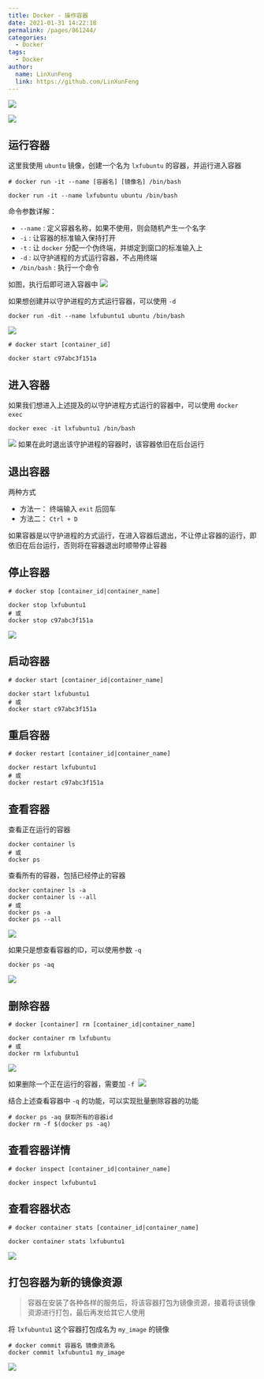 ```yaml
---
title: Docker - 操作容器
date: 2021-01-31 14:22:18
permalink: /pages/861244/
categories: 
  - Docker
tags: 
  - Docker
author: 
  name: LinXunFeng
  link: https://github.com/LinXunFeng
---
```



![](https://cdn.jsdelivr.net/gh/FullStackAction/PicBed@resource/image/20210131142731.jpeg)



![](https://cdn.jsdelivr.net/gh/FullStackAction/PicBed@resource/image/20210131142751.png)



## 运行容器


这里我使用 `ubuntu` 镜像，创建一个名为 `lxfubuntu` 的容器，并运行进入容器
```shell
# docker run -it --name [容器名] [镜像名] /bin/bash

docker run -it --name lxfubuntu ubuntu /bin/bash
```
命令参数详解：

- `--name` : 定义容器名称，如果不使用，则会随机产生一个名字
- `-i` : 让容器的标准输入保持打开
- `-t` : 让 `docker` 分配一个伪终端，并绑定到窗口的标准输入上
- `-d` : 以守护进程的方式运行容器，不占用终端
- `/bin/bash` : 执行一个命令



如图，执行后即可进入容器中
![](https://cdn.jsdelivr.net/gh/FullStackAction/PicBed@resource/image/20210131142815.png)


如果想创建并以守护进程的方式运行容器，可以使用 `-d` 
```shell
docker run -dit --name lxfubuntu1 ubuntu /bin/bash
```
![](https://cdn.jsdelivr.net/gh/FullStackAction/PicBed@resource/image/20210131142828.png)


```shell
# docker start [container_id]

docker start c97abc3f151a
```


## 进入容器
如果我们想进入上述提及的以守护进程方式运行的容器中，可以使用 `docker exec` 
```shell
docker exec -it lxfubuntu1 /bin/bash
```
![](https://cdn.jsdelivr.net/gh/FullStackAction/PicBed@resource/image/20210131142848.png)
如果在此时退出该守护进程的容器时，该容器依旧在后台运行


## 退出容器

两种方式

- 方法一： 终端输入 `exit` 后回车
- 方法二： `Ctrl + D` 


如果容器是以守护进程的方式运行，在进入容器后退出，不让停止容器的运行，即依旧在后台运行，否则将在容器退出时顺带停止容器


## 停止容器
```shell
# docker stop [container_id|container_name]

docker stop lxfubuntu1
# 或
docker stop c97abc3f151a
```
![](https://cdn.jsdelivr.net/gh/FullStackAction/PicBed@resource/image/20210131143004.png)
## 启动容器
```shell
# docker start [container_id|container_name]

docker start lxfubuntu1
# 或
docker start c97abc3f151a
```
## 重启容器
```shell
# docker restart [container_id|container_name]

docker restart lxfubuntu1
# 或
docker restart c97abc3f151a
```


## 查看容器


查看正在运行的容器
```shell
docker container ls
# 或
docker ps
```


查看所有的容器，包括已经停止的容器
```shell
docker container ls -a
docker container ls --all
# 或
docker ps -a
docker ps --all
```
![](https://cdn.jsdelivr.net/gh/FullStackAction/PicBed@resource/image/20210131143019.png)


如果只是想查看容器的ID，可以使用参数 `-q` 
```shell
docker ps -aq
```
![](https://cdn.jsdelivr.net/gh/FullStackAction/PicBed@resource/image/20210131143032.png)
## 删除容器
```shell
# docker [container] rm [container_id|container_name]

docker container rm lxfubuntu
# 或
docker rm lxfubuntu1
```
![](https://cdn.jsdelivr.net/gh/FullStackAction/PicBed@resource/image/20210131143045.png)

如果删除一个正在运行的容器，需要加 `-f` 
![](https://cdn.jsdelivr.net/gh/FullStackAction/PicBed@resource/image/20210131143103.png)


结合上述查看容器中 `-q` 的功能，可以实现批量删除容器的功能
```shell
# docker ps -aq 获取所有的容器id
docker rm -f $(docker ps -aq)
```
## 查看容器详情
```shell
# docker inspect [container_id|container_name]

docker inspect lxfubuntu1
```
## 查看容器状态
```shell
# docker container stats [container_id|container_name]

docker container stats lxfubuntu1
```
![](https://cdn.jsdelivr.net/gh/FullStackAction/PicBed@resource/image/20210131143123.png)
## 打包容器为新的镜像资源
> 容器在安装了各种各样的服务后，将该容器打包为镜像资源，接着将该镜像资源进行打包，最后再发给其它人使用

将 `lxfubuntu1` 这个容器打包成名为 `my_image` 的镜像
```shell
# docker commit 容器名 镜像资源名
docker commit lxfubuntu1 my_image
```
![](https://cdn.jsdelivr.net/gh/FullStackAction/PicBed@resource/image/20210131143137.png)


